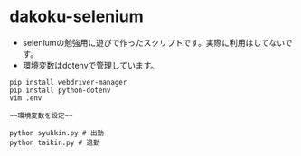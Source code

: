 # dakoku-selenium
- seleniumの勉強用に遊びで作ったスクリプトです。実際に利用はしてないです。
- 環境変数はdotenvで管理しています。

```
pip install webdriver-manager
pip install python-dotenv
vim .env

~~環境変数を設定~~

python syukkin.py # 出勤
python taikin.py # 退勤
```
